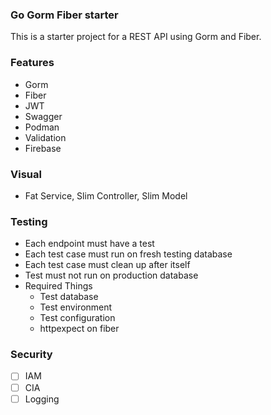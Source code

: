 ### Go Gorm Fiber starter

This is a starter project for a REST API using Gorm and Fiber.

### Features

- Gorm
- Fiber
- JWT
- Swagger
- Podman
- Validation
- Firebase

### Visual

- Fat Service, Slim Controller, Slim Model

### Testing

- Each endpoint must have a test
- Each test case must run on fresh testing database
- Each test case must clean up after itself
- Test must not run on production database
- Required Things
  - Test database
  - Test environment
  - Test configuration
  - httpexpect on fiber

### Security

- [ ] IAM
- [ ] CIA
- [ ] Logging
